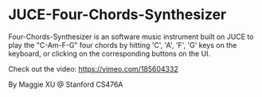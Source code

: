 # JUCE-Four-Chords-Synthesizer

Four-Chords-Synthesizer is an software music instrument built on JUCE to play the "C-Am-F-G" four chords by hitting 'C', 'A', 'F', 'G' keys on the keyboard, or clicking on the corresponding buttons on the UI. 

Check out the video: https://vimeo.com/185604332

By Maggie XU @ Stanford CS476A


